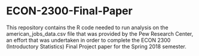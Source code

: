 # ECON-2300-Final-Paper

This repository contains the R code needed to run analysis on the american_jobs_data.csv file that was provided by the Pew Research Center, an effort that was undertaken in order to complete the ECON 2300 (Introductory Statistics) Final Project paper for the Spring 2018 semester.